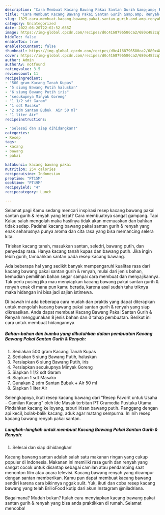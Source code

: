 ```yaml
---
description: "Cara Membuat Kacang Bawang Pakai Santan Gurih &amp;amp; Renyah{ yang Sempurna,  Menu Buat lebaran"
title: "Cara Membuat Kacang Bawang Pakai Santan Gurih &amp;amp; Renyah{ yang Sempurna,  Menu Buat lebaran"
slug: 1325-cara-membuat-kacang-bawang-pakai-santan-gurih-and-amp-renyah-yang-sempurna-menu-buat-lebaran
category: Uncategorized
date: 2022-06-20T22:02:52.655Z
image: https://img-global.cpcdn.com/recipes/d0c4168796580ca2/680x482cq70/kacang-bawang-pakai-santan-gurih-renyah-foto-resep-utama.jpg
hideToc: false
enableToc: true
enableTocContent: false
thumbnail: https://img-global.cpcdn.com/recipes/d0c4168796580ca2/680x482cq70/kacang-bawang-pakai-santan-gurih-renyah-foto-resep-utama.jpg
cover: https://img-global.cpcdn.com/recipes/d0c4168796580ca2/680x482cq70/kacang-bawang-pakai-santan-gurih-renyah-foto-resep-utama.jpg
author: Admin
authorAv: notfound
ratingvalue: 3.5
reviewcount: 11
recipeingredient:
- "500 gram Kacang Tanah Kupas"
- "5 siung Bawang Putih haluskan"
- "6 siung Bawang Putih iris"
- "secukupnya Minyak Goreng"
- "1 1/2 sdt Garam"
- "1 sdt Masako"
- "2 sdm Santan Bubuk  Air 50 ml"
- "1 liter Air"
recipeinstructions:

- "Selesai dan siap dihidangkan!"
categories:
- Resep
tags:
- kacang
- bawang
- pakai

katakunci: kacang bawang pakai 
nutrition: 254 calories
recipecuisine: Indonesian
preptime: "PT15M"
cooktime: "PT49M"
recipeyield: "4"
recipecategory: Lunch

---
```



Selamat pagi Kamu sedang mencari inspirasi resep kacang bawang pakai santan gurih &amp; renyah yang lezat? Cara membuatnya sangat gampang. Tapi Kalau salah mengolah maka hasilnya tidak akan memuaskan dan bahkan tidak sedap. Padahal kacang bawang pakai santan gurih &amp; renyah yang enak seharusnya punya aroma dan cita rasa yang bisa memancing selera kita.


Tiriskan kacang tanah, masukkan santan, seledri, bawang putih, dan penyedap rasa. Hanya kacang tanah kupas dan bawang putih. Jika ingin lebih gurih, tambahkan santan pada resep kacang bawang.

Ada beberapa hal yang sedikit banyak mempengaruhi kualitas rasa dari kacang bawang pakai santan gurih &amp; renyah, mulai dari jenis bahan, kemudian pemilihan bahan segar sampai cara membuat dan menyajikannya. Tak perlu pusing jika mau menyiapkan kacang bawang pakai santan gurih &amp; renyah enak di mana pun kamu berada, karena asal sudah tahu triknya maka hidangan ini bisa jadi sajian istimewa.


Di bawah ini ada beberapa cara mudah dan praktis yang dapat diterapkan untuk mengolah kacang bawang pakai santan gurih &amp; renyah yang siap dikreasikan. Anda dapat membuat Kacang Bawang Pakai Santan Gurih &amp; Renyah menggunakan 8 jenis bahan dan 0 tahap pembuatan. Berikut ini cara untuk membuat hidangannya.

<!--inarticleads1-->

##### Bahan-bahan dan bumbu yang dibutuhkan dalam pembuatan Kacang Bawang Pakai Santan Gurih &amp; Renyah:

1. Sediakan 500 gram Kacang Tanah Kupas
1. Sediakan 5 siung Bawang Putih, haluskan
1. Persiapkan 6 siung Bawang Putih, iris
1. Persiapkan secukupnya Minyak Goreng
1. Siapkan 1 1/2 sdt Garam
1. Siapkan 1 sdt Masako
1. Gunakan 2 sdm Santan Bubuk + Air 50 ml
1. Siapkan 1 liter Air


Selengkapnya, ikuti resep kacang bawang dari &#34;Resep Favorit untuk Usaha - Camilan Kacang&#34; oleh Ide Masak terbitan PT Gramedia Pustaka Utama. Pindahkan kacang ke loyang, taburi irisan bawang putih. Panggang dengan api kecil, bolak-balik kacang, aduk agar matang sempurna. Ini nih resep kacang bawang renyah pakai santan. 

<!--inarticleads2-->

##### Langkah-langkah untuk membuat Kacang Bawang Pakai Santan Gurih &amp; Renyah:


1. Selesai dan siap dihidangkan!

Kacang bawang santan adalah salah satu makanan ringan yang cukup populer di Indonesia. Makanan ini memiliki rasa gurih dan renyah yang sangat cocok untuk disantap sebagai camilan atau pendamping saat menonton film atau acara televisi. Kacang bawang renyah yang dicampur dengan santan memberikan. Kamu pun dapat membuat kacang bawang sendiri karena cara bikinnya nggak sulit. Yuk, ikuti dan coba resep kacang bawang yang telah BrilioFood kutip dari akun Instagram @niladriana. 

Bagaimana? Mudah bukan? Itulah cara menyiapkan kacang bawang pakai santan gurih &amp; renyah yang bisa anda praktikkan di rumah. Selamat mencoba!
